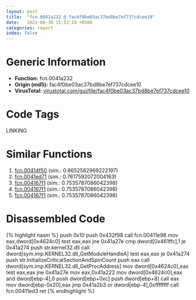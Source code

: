```yaml
---
layout: post
title:  "fcn.0041a232 @ fac4f0be03ac37bd8be7ef737cdcee10"
date:   2021-08-30 15:52:19 +0300
categories: report
index: false
---
```


# Generic Information
- **Function:** fcn.0041a232
- **Origin (md5):** fac4f0be03ac37bd8be7ef737cdcee10
- **VirusTotal:** [virustotal.com/gui/file/fac4f0be03ac37bd8be7ef737cdcee10][virustotal_ref]

# Code Tags
<span class="tag" id="LINKING">LINKING</span>


# Similar Functions

1. [fcn.00414f50][similar_1_ref] (sim.: 0.8652582969222197)
2. [fcn.0041ed71][similar_2_ref] (sim.: 0.7617592072004163)
3. [fcn.004167f1][similar_3_ref] (sim.: 0.7535787086042398)
4. [fcn.004167f1][similar_4_ref] (sim.: 0.7535787086042398)
5. [fcn.004167f1][similar_5_ref] (sim.: 0.7535787086042398)


# Disassembled Code

{% highlight nasm %}
push 0x10
push 0x432f98
call fcn.00411e98
mov eax,dword[0x4624c0]
test eax,eax
jne 0x41a27e
cmp dword[0x461ffc],1
je 0x41a274
push str.kernel32.dll
call dword[sym.imp.KERNEL32.dll_GetModuleHandleA]
test eax,eax
je 0x41a274
push str.InitializeCriticalSectionAndSpinCount
push eax
call dword[sym.imp.KERNEL32.dll_GetProcAddress]
mov dword[0x4624c0],eax
test eax,eax
jne 0x41a27e
mov eax,0x41a222
mov dword[0x4624c0],eax
and dword[ebp-4],0
push dword[ebp+0xc]
push dword[ebp+8]
call eax
mov dword[ebp-0x20],eax
jmp 0x41a2b3
or dword[ebp-4],0xffffffff
call fcn.00411ed3
ret 
{% endhighlight %}


[similar_1_ref]: /report/fcn.00414f50@59aef7c08025d70f84c85db2092fc99e
[similar_2_ref]: /report/fcn.0041ed71@1123b7aa5760238fe93045e585b8234c
[similar_3_ref]: /report/fcn.004167f1@44e1ffcf4e71f4505c09d520fd75f1e4
[similar_4_ref]: /report/fcn.004167f1@ff219f45286905b4a87327ca719363be
[similar_5_ref]: /report/fcn.004167f1@8e21fa3f0489a6a256cf202e57f712bc
[virustotal_ref]: https://www.virustotal.com/gui/file/fac4f0be03ac37bd8be7ef737cdcee10